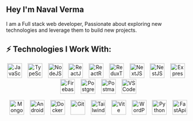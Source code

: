 ## Hey I'm Naval Verma

I am a Full stack web developer, Passionate about exploring new technologies and leverage them to build new projects.

## ⚡ Technologies I Work With:

<p align="center">
  <img
    src="https://cdn.jsdelivr.net/gh/devicons/devicon@latest/icons/javascript/javascript-original.svg"
    alt="JavaScript"
    width="40"
    height="40"
  />
  &nbsp;&nbsp;
  <img
    src="https://cdn.jsdelivr.net/gh/devicons/devicon@latest/icons/typescript/typescript-original.svg"
    alt="TypeScript"
    width="40"
    height="40"
  />
  &nbsp;&nbsp;
  <img
    src="https://cdn.jsdelivr.net/gh/devicons/devicon@latest/icons/nodejs/nodejs-original.svg"
    alt="NodeJS"
    width="40"
    height="40"
  />
  &nbsp;&nbsp;
  <img
    src="https://cdn.jsdelivr.net/gh/devicons/devicon@latest/icons/react/react-original.svg"
    alt="ReactJS"
    width="40"
    height="40"
  />
  &nbsp;&nbsp;
  <img
    src="https://cdn.jsdelivr.net/gh/devicons/devicon@latest/icons/reactrouter/reactrouter-original.svg"
    alt="ReactRouter"
    width="40"
    height="40"
  />
  &nbsp;&nbsp;
  <img
    src="https://cdn.jsdelivr.net/gh/devicons/devicon@latest/icons/redux/redux-original.svg"
    alt="ReduxToolkit"
    width="40"
    height="40"
  />
  &nbsp;&nbsp;
  <img
    src="https://cdn.jsdelivr.net/gh/devicons/devicon@latest/icons/nextjs/nextjs-original.svg"
    alt="NextJS"
    width="40"
    height="40"
  />
  &nbsp;&nbsp;
  <img
    src="https://cdn.jsdelivr.net/gh/devicons/devicon@latest/icons/nestjs/nestjs-original.svg"
    alt="NestJS"
    width="40"
    height="40"
  />
  &nbsp;&nbsp;
  <img
    src="https://cdn.jsdelivr.net/gh/devicons/devicon@latest/icons/express/express-original.svg"
    alt="ExpressJS"
    width="40"
    height="40"
  />
  &nbsp;&nbsp;
  <img
    src="https://cdn.jsdelivr.net/gh/devicons/devicon@latest/icons/firebase/firebase-original.svg"
    alt="Firebase"
    width="40"
    height="40"
  />
  &nbsp;&nbsp;
  <img
    src="https://cdn.jsdelivr.net/gh/devicons/devicon@latest/icons/postgresql/postgresql-original.svg"
    alt="Postgresql"
    width="40"
    height="40"
  />
  &nbsp;&nbsp;
  <img
    src="https://cdn.jsdelivr.net/gh/devicons/devicon@latest/icons/postman/postman-original.svg"
    alt="Postman"
    width="40"
    height="40"
  />
  &nbsp;&nbsp;
  <img
    src="https://cdn.jsdelivr.net/gh/devicons/devicon@latest/icons/vscode/vscode-original.svg"
    alt="VSCode"
    width="40"
    height="40"
  />
</p>
<p align="center">
  <img
    src="https://cdn.jsdelivr.net/gh/devicons/devicon@latest/icons/mongodb/mongodb-original.svg"
    alt="MongoDB"
    width="40"
    height="40"
  />
  &nbsp;&nbsp;
  <img
    src="https://cdn.jsdelivr.net/gh/devicons/devicon@latest/icons/androidstudio/androidstudio-original.svg"
    alt="AndroidStudio"
    width="40"
    height="40"
  />
  &nbsp;&nbsp;
  <img
    src="https://cdn.jsdelivr.net/gh/devicons/devicon@latest/icons/docker/docker-original.svg"
    alt="Docker"
    width="40"
    height="40"
  />
  &nbsp;&nbsp;
  <img
    src="https://cdn.jsdelivr.net/gh/devicons/devicon@latest/icons/git/git-original.svg"
    alt="Git"
    width="40"
    height="40"
  />
  &nbsp;&nbsp;
  <img
    src="https://cdn.jsdelivr.net/gh/devicons/devicon@latest/icons/tailwindcss/tailwindcss-original.svg"
    alt="Tailwind"
    width="40"
    height="40"
  />
  &nbsp;&nbsp;
  <img
    src="https://cdn.jsdelivr.net/gh/devicons/devicon@latest/icons/vitejs/vitejs-original.svg"
    alt="Vite"
    width="40"
    height="40"
  />
  &nbsp;&nbsp;
  <img
    src="https://cdn.jsdelivr.net/gh/devicons/devicon@latest/icons/wordpress/wordpress-plain.svg"
    alt="WordPress"
    width="40"
    height="40"
  />
  &nbsp;&nbsp;
  <img
    src="https://cdn.jsdelivr.net/gh/devicons/devicon@latest/icons/python/python-original.svg"
    alt="Python"
    width="40"
    height="40"
  />
  &nbsp;&nbsp;
  <img
    src="https://cdn.jsdelivr.net/gh/devicons/devicon@latest/icons/fastapi/fastapi-original.svg"
    alt="FastApi"
    width="40"
    height="40"
  />
</p>

